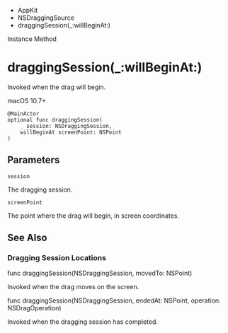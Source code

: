 

- AppKit
- NSDraggingSource
-  draggingSession(\_:willBeginAt:) 

Instance Method

# draggingSession(\_:willBeginAt:)

Invoked when the drag will begin.

macOS 10.7+

``` source
@MainActor
optional func draggingSession(
    _ session: NSDraggingSession,
    willBeginAt screenPoint: NSPoint
)
```

## Parameters 

`session`  

The dragging session.

`screenPoint`  

The point where the drag will begin, in screen coordinates.

## See Also

### Dragging Session Locations

func draggingSession(NSDraggingSession, movedTo: NSPoint)

Invoked when the drag moves on the screen.

func draggingSession(NSDraggingSession, endedAt: NSPoint, operation: NSDragOperation)

Invoked when the dragging session has completed.

